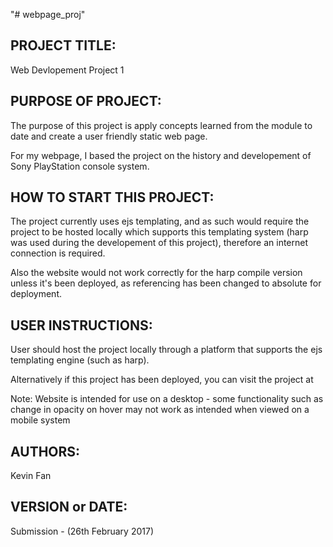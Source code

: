 "# webpage_proj" 


PROJECT TITLE:
--------------------------
Web Devlopement Project 1



PURPOSE OF PROJECT:
--------------------------
The purpose of this project is apply concepts learned from the module to date and create a user friendly static web page. 

For my webpage, I based the project on the history and developement of Sony PlayStation console system.



HOW TO START THIS PROJECT:
--------------------------
The project currently uses ejs templating, and as such would require the project to be hosted locally which supports this templating system (harp was used during the developement of this project), therefore an internet connection is required.

Also the website would not work correctly for the harp compile version unless it's been deployed, as referencing has been changed to absolute for deployment.



USER INSTRUCTIONS:
--------------------------
User should host the project locally through a platform that supports the ejs templating engine (such as harp). 

Alternatively if this project has been deployed, you can visit the project at
<link to project site here>

Note: Website is intended for use on a desktop - some functionality such as change in opacity on hover may not work as intended when viewed on a mobile system

AUTHORS:
--------------------------
Kevin Fan


VERSION or DATE:
--------------------------
Submission - (26th February 2017)